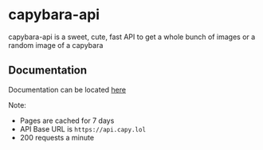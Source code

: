 
# capybara-api

capybara-api is a sweet, cute, fast API to get a whole bunch of images or a random image of a capybara

## Documentation
Documentation can be located [here]("https://capy.lol#documentation")

Note: 
- Pages are cached for 7 days
- API Base URL is `https://api.capy.lol`
- 200 requests a minute